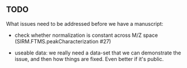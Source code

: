 ## TODO

What issues need to be addressed before we have a manuscript:

* check whether normalization is constant across M/Z space (SIRM.FTMS.peakCharacterization #27)

* useable data: we really need a data-set that we can demonstrate the issue, and then how things are fixed. Even better if it's public.
